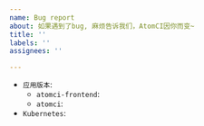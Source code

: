 ```yaml
---
name: Bug report
about: 如果遇到了bug, 麻烦告诉我们，AtomCI因你而变~
title: ''
labels: ''
assignees: ''

---
```


* `应用版本`:
     * `atomci-frontend`: 
     * `atomci`:
* `Kubernetes`:
